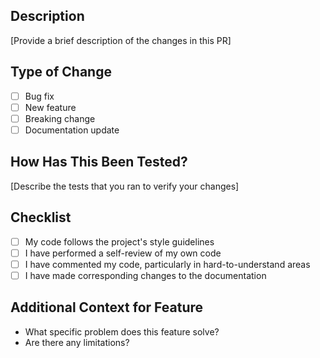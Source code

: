 ## Description
[Provide a brief description of the changes in this PR]

## Type of Change
- [ ] Bug fix
- [ ] New feature
- [ ] Breaking change
- [ ] Documentation update

## How Has This Been Tested?
[Describe the tests that you ran to verify your changes]

## Checklist
- [ ] My code follows the project's style guidelines
- [ ] I have performed a self-review of my own code
- [ ] I have commented my code, particularly in hard-to-understand areas
- [ ] I have made corresponding changes to the documentation

## Additional Context for Feature
- What specific problem does this feature solve?
- Are there any limitations?